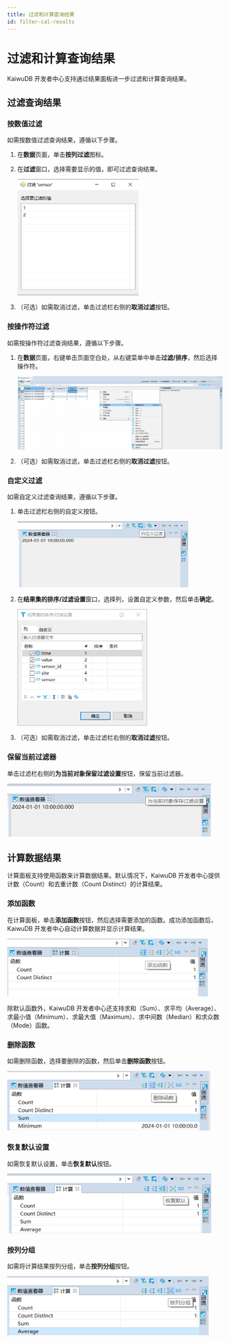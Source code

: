 ```yaml
---
title: 过滤和计算查询结果
id: filter-cal-results
---
```


# 过滤和计算查询结果

KaiwuDB 开发者中心支持通过结果面板进一步过滤和计算查询结果。

## 过滤查询结果

### 按数值过滤

如需按数值过滤查询结果，遵循以下步骤。

1. 在**数据**页面，单击**按列过滤**图标。
2. 在**过滤**窗口，选择需要显示的值，即可过滤查询结果。

    <img src="../static/kdc/ET3ibpTJ3o6gi4xu6dmc4ZMPnCe.png" style="zoom:67%;" />

3. （可选）如需取消过滤，单击过滤栏右侧的**取消过滤**按钮。

### 按操作符过滤

如需按操作符过滤查询结果，遵循以下步骤。

1. 在**数据**页面，右键单击页面空白处，从右键菜单中单击**过滤/排序**，然后选择操作符。

    ![](../static/kdc/Ji7GbXmyqo17jLxUtGXcpy2VnNh.png)

2. （可选）如需取消过滤，单击过滤栏右侧的**取消过滤**按钮。

### 自定义过滤

如需自定义过滤查询结果，遵循以下步骤。

1. 单击过滤栏右侧的自定义按钮。

    <img src="../static/kdc/ZFG1bedLqozv4GxZdWqcspQcnSh.png" style="zoom:67%;" />

2. 在**结果集的排序/过滤设置**窗口，选择列，设置自定义参数，然后单击**确定**。

    <img src="../static/kdc/ShqHb46TVog3Jyxi9TaclEPGnaf.png" style="zoom:67%;" />

3. （可选）如需取消过滤，单击过滤栏右侧的**取消过滤**按钮。

### 保留当前过滤器

单击过滤栏右侧的**为当前对象保留过滤设置**按钮，保留当前过滤器。

<img src="../static/kdc/IdR1bDSyHoHBGUxnS3icQSvXnKc.png" style="zoom:80%;" />

## 计算数据结果

计算面板支持使用函数来计算数据结果。默认情况下，KaiwuDB 开发者中心提供计数（Count）和去重计数（Count Distinct）的计算结果。

### 添加函数

在计算面板，单击**添加函数**按钮，然后选择需要添加的函数。成功添加函数后，KaiwuDB 开发者中心自动计算数据并显示计算结果。

<img src="../static/kdc/Gf2Ebsn0FoY4AFxbG3Uc1Kn8ncb.png" style="zoom:80%;" />

除默认函数外，KaiwuDB 开发者中心还支持求和（Sum）、求平均（Average）、求最小值（Minimum）、求最大值（Maximum）、求中间数（Median）和求众数（Mode）函数。

### 删除函数

如需删除函数，选择要删除的函数，然后单击**删除函数**按钮。

<img src="../static/kdc/YzwtbA7jVogexPxlpRecdG6Dngd.png" style="zoom:80%;" />

### 恢复默认设置

如需恢复默认设置，单击**恢复默认**按钮。

<img src="../static/kdc/W2o0bbADlooZNix3qgccTb1hnrg.png" style="zoom:80%;" />

### 按列分组

如需将计算结果按列分组，单击**按列分组**按钮。

<img src="../static/kdc/DJshbiPG1opTMYx2VQDcU54znZd.png" style="zoom:80%;" />
